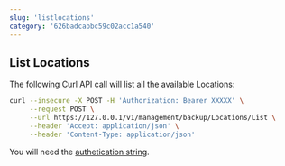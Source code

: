 ```yaml
---
slug: 'listlocations'
category: '626badcabbc59c02acc1a540'
---
```


## List Locations

The following Curl API call will list all the available Locations:

```bash
curl --insecure -X POST -H 'Authorization: Bearer XXXXX' \
     --request POST \
     --url https://127.0.0.1/v1/management/backup/Locations/List \
     --header 'Accept: application/json' \
     --header 'Content-Type: application/json'
```

You will need the [authetication string](ref:authentication).